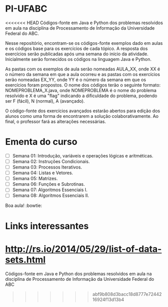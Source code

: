 PI-UFABC
========

<<<<<<< HEAD
Códigos-fonte em Java e Python dos problemas resolvidos em aula na disciplina de Processamento de Informação da Universidade Federal do ABC.

Nesse repositório, encontram-se os códigos-fonte exemplos dado em aulas e os códigos base para os exercícios de cada tópico. A resposta dos exercícios serão publicadas após uma semana do início da atividade. Inicialmente serão fornecidos os códigos na linguagem Java e Python.

As pastas com os exemplos de aula serão nomeadas AULA_XX, onde XX é o número da semana em que a aula ocorreu e as pastas com os exercícios serão nomeadas EX_YY, onde YY é o número da semana em que os exercícios foram propostos. O nome dos códigos terão o seguinte formato: NOMEPROBLEMA_X.java, onde NOMEPROBLEMA é o nome do problema resolvido e X é uma "flag" indicando a dificuldade do problema, podendo ser F (fácil), N (normal), A (avançado).

O código-fonte dos exercícios avançados estarão abertos para edição dos alunos como uma forma de encontrarem a solução colaborativamente. Ao final, o professor fará as alterações necessárias.

Ementa do curso
===============

- [ ] Semana 01: Introdução, variáveis e operações lógicas e aritméticas.
- [ ] Semana 02: Instruções Condicionais.
- [ ] Semana 03: Processos Iterativos.
- [ ] Semana 04: Listas e Vetores.
- [ ] Semana 05: Matrizes.
- [ ] Semana 06: Funções e Subrotinas.
- [ ] Semana 07: Algoritmos Essenciais I.
- [ ] Semana 08: Algoritmos Essenciais II.

Boa aula! :bowtie:

Links interessantes
===================

http://rs.io/2014/05/29/list-of-data-sets.html
=======
Códigos-fonte em Java e Python dos problemas resolvidos em aula na disciplina de Processamento de Informação da Universidade Federal do ABC
>>>>>>> abf9b808d3bacc18d8777e7244216924f13d13b4
